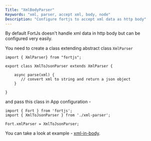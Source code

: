 ```yaml
---
Title: "XmlBodyParser"
Keywords: "xml, parser, accept xml, body, node"
Description: "Configure fortjs to accept xml data as http body"
---
```


By default FortJs doesn't handle xml data in http body but can be configured very easily.

You need to create a class extending abstract class `XmlParser`

```
import { XmlParser} from "fortjs";

export class XmlToJsonParser extends XmlParser {

    async parse(xml) {
       // convert xml to string and return a json object    
    }

}
```

and pass this class in App configuration - 

```
import { Fort } from 'fortjs';
import { XmlToJsonParser } from './xml-parser';

Fort.xmlParser = XmlToJsonParser;
```

You can take a look at example - [xml-in-body](https://github.com/ujjwalguptaofficial/fortjs-examples/tree/master/xml-in-body).
